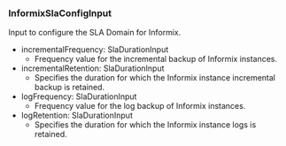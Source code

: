 ### InformixSlaConfigInput
Input to configure the SLA Domain for Informix.

- incrementalFrequency: SlaDurationInput
  - Frequency value for the incremental backup of Informix instances.
- incrementalRetention: SlaDurationInput
  - Specifies the duration for which the Informix instance incremental backup is retained.
- logFrequency: SlaDurationInput
  - Frequency value for the log backup of Informix instances.
- logRetention: SlaDurationInput
  - Specifies the duration for which the Informix instance logs is retained.
